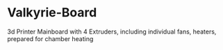 # Valkyrie-Board
3d Printer Mainboard with 4 Extruders, including individual fans, heaters, prepared for chamber heating  
